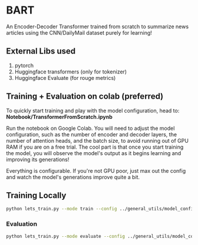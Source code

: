 # BART
An Encoder-Decoder Transformer trained from scratch to summarize news articles using the CNN/DailyMail dataset purely for learning! 

## External Libs used 
1. pytorch 
2. Huggingface transformers (only for tokenizer)
3. Huggingface Evaluate (for rouge metrics)

## Training + Evaluation on colab (preferred)
To quickly start training and play with the model configuration, head to:  **Notebook/TransformerFromScratch.ipynb**

Run the notebook on Google Colab. You will need to adjust the model configuration, such as the number of encoder and decoder layers, the number of attention heads, and the batch size, to avoid running out of GPU RAM if you are on a free trial. The cool part is that once you start training the model, you will observe the model's output as it begins learning and improving its generations!

Everything is configurable. If you're not GPU poor, just max out the config and watch the model's generations improve quite a bit.


## Training Locally

```bash
python lets_train.py --mode train --config ../general_utils/model_config.yaml
```

### Evaluation 

```bash
python lets_train.py --mode evaluate --config ../general_utils/model_config.yaml --checkpoint <path_to_checkpoint>
```

